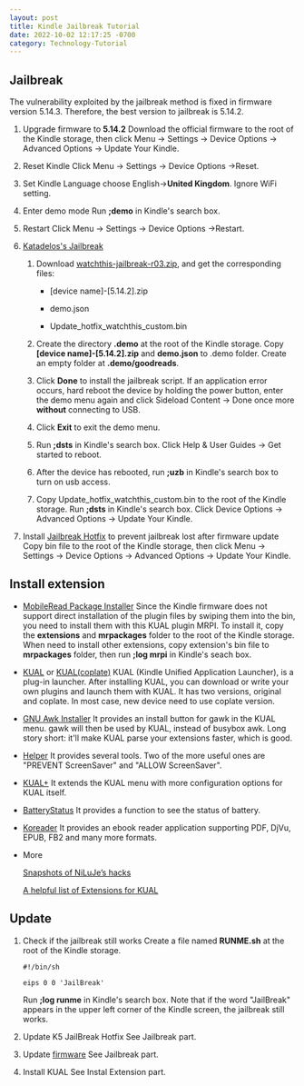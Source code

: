 ```yaml
---
layout: post
title: Kindle Jailbreak Tutorial
date: 2022-10-02 12:17:25 -0700
category: Technology-Tutorial
---
```


## Jailbreak

The vulnerability exploited by the jailbreak method is fixed in firmware version 5.14.3. Therefore, the best version to jailbreak is 5.14.2.

1. Upgrade firmware to **5.14.2**
   Download the official firmware to the root of the Kindle storage, then click Menu → Settings → Device Options → Advanced Options → Update Your Kindle.

2. Reset Kindle
   Click Menu → Settings → Device Options →Reset.

3. Set Kindle
   Language choose English→**United Kingdom**.
   Ignore WiFi setting.

4. Enter demo mode
   Run **;demo** in Kindle's search box.

5. Restart
   Click Menu → Settings → Device Options →Restart.

6. [Katadelos's Jailbreak](https://www.mobileread.com/forums/showthread.php?t=346037)

   1. Download [watchthis-jailbreak-r03.zip](https://mega.nz/file/2ahlQKZS#jXyYLEp9rvRQCOzv7LNYBF-9fOfPhpigaLZMHZkN7fg), and get the corresponding files:

      - [device name]-[5.14.2].zip

      - demo.json

      - Update_hotfix_watchthis_custom.bin

   2. Create the directory **.demo** at the root of the Kindle storage.
      Copy **[device name]-[5.14.2].zip** and **demo.json** to .demo folder.
      Create an empty folder at **.demo/goodreads**.

   3. Click **Done** to install the jailbreak script.
      If an application error occurs, hard reboot the device by holding the power button, enter the demo menu again and click Sideload Content → Done once more **without** connecting to USB.

   4. Click **Exit** to exit the demo menu.

   5. Run **;dsts** in Kindle's search box.
      Click Help & User Guides → Get started to reboot.

   6. After the device has rebooted, run **;uzb** in Kindle's search box to turn on usb access.

   7. Copy Update_hotfix_watchthis_custom.bin to the root of the Kindle storage.
      Run **;dsts** in Kindle's search box.
      Click Device Options → Advanced Options → Update Your Kindle.

7. Install [Jailbreak Hotfix](https://www.mobileread.com/forums/showpost.php?p=3004892&postcount=1597) to prevent jailbreak lost after firmware update
   Copy bin file to the root of the Kindle storage, then click Menu → Settings → Device Options → Advanced Options → Update Your Kindle.

## Install extension

- [MobileRead Package Installer](https://www.mobileread.com/forums/showthread.php?t=251143)
  Since the Kindle firmware does not support direct installation of the plugin files by swiping them into the bin, you need to install them with this KUAL plugin MRPI. To install it, copy the **extensions** and **mrpackages** folder to the root of the Kindle storage. When need to install other extensions, copy extension's bin file to **mrpackages** folder, then run **;log mrpi** in Kindle's seach box.

- [KUAL](https://www.mobileread.com/forums/showthread.php?t=203326) or [KUAL(coplate)](https://www.mobileread.com/forums/showpost.php?p=3699392&postcount=304)
  KUAL (Kindle Unified Application Launcher), is a plug-in launcher. After installing KUAL, you can download or write your own plugins and launch them with KUAL. It has two versions, original and coplate. In most case, new device need to use coplate version.

- [GNU Awk Installer](https://www.mobileread.com/forums/showpost.php?p=2636883&postcount=50)
  It provides an install button for gawk in the KUAL menu. gawk will then be used by KUAL, instead of busybox awk. Long story short: it'll make KUAL parse your extensions faster, which is good.

- [Helper](https://www.mobileread.com/forums/showthread.php?t=203326)
  It provides several tools. Two of the more useful ones are "PREVENT ScreenSaver" and "ALLOW ScreenSaver".

- [KUAL+](https://www.mobileread.com/forums/showpost.php?p=2591705&postcount=1014)
  It extends the KUAL menu with more configuration options for KUAL itself.

- [BatteryStatus](https://www.mobileread.com/forums/showpost.php?p=2636886&postcount=52)
  It provides a function to see the status of battery.

- [Koreader](https://github.com/koreader/koreader)
  It provides an ebook reader application supporting PDF, DjVu, EPUB, FB2 and many more formats.

- More

  [Snapshots of NiLuJe’s hacks](http://www.mobileread.com/forums/showthread.php?t=225030)
  
  [A helpful list of Extensions for KUAL](http://www.mobileread.com/forums/showthread.php?t=205064)

## Update

1. Check if the jailbreak still works
   Create a file named **RUNME.sh** at the root of the Kindle storage.

   ```shell
   #!/bin/sh
   
   eips 0 0 'JailBreak'
   ```

   Run **;log runme** in Kindle's search box. Note that if the word "JailBreak" appears in the upper left corner of the Kindle screen, the jailbreak still works.

2. Update K5 JailBreak Hotfix
   See Jailbreak part.

3. Update [firmware](https://www.amazon.com/gp/help/customer/display.html?nodeId=GKMQC26VQQMM8XSW)
   See Jailbreak part.

4. Install KUAL
   See Instal Extension part.
